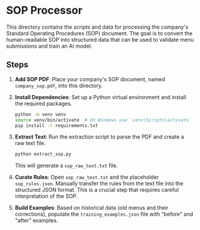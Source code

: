 # SOP Processor

This directory contains the scripts and data for processing the company's Standard Operating Procedures (SOP) document. The goal is to convert the human-readable SOP into structured data that can be used to validate menu submissions and train an AI model.

## Steps

1.  **Add SOP PDF**: Place your company's SOP document, named `company_sop.pdf`, into this directory.

2.  **Install Dependencies**: Set up a Python virtual environment and install the required packages.
    ```bash
    python -m venv venv
    source venv/bin/activate  # On Windows use `venv\Scripts\activate`
    pip install -r requirements.txt
    ```

3.  **Extract Text**: Run the extraction script to parse the PDF and create a raw text file.
    ```bash
    python extract_sop.py
    ```
    This will generate a `sop_raw_text.txt` file.

4.  **Curate Rules**: Open `sop_raw_text.txt` and the placeholder `sop_rules.json`. Manually transfer the rules from the text file into the structured JSON format. This is a crucial step that requires careful interpretation of the SOP.

5.  **Build Examples**: Based on historical data (old menus and their corrections), populate the `training_examples.json` file with "before" and "after" examples.
